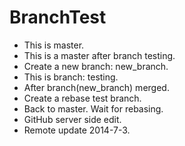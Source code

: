 BranchTest
==========

* This is master.
* This is a master after branch testing.
* Create a new branch: new_branch.
* This is branch: testing.
* After branch(new_branch) merged.
* Create a rebase test branch.
* Back to master. Wait for rebasing.
* GitHub server side edit.
* Remote update 2014-7-3.
